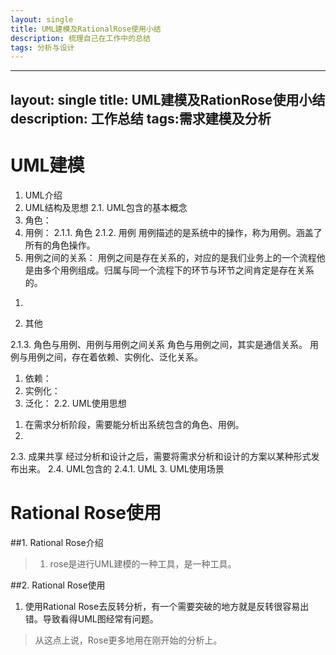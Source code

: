 ```yaml
---
layout: single
title: UML建模及RationalRose使用小结 
description: 梳理自己在工作中的总结 
tags: 分析与设计
---
```

---
layout: single
title: UML建模及RationRose使用小结
description: 工作总结
tags:需求建模及分析 
---

# UML建模
1.	UML介绍
2.	UML结构及思想
2.1.	UML包含的基本概念
1.	角色：
2.	用例：
2.1.1.	角色
2.1.2.	用例
用例描述的是系统中的操作，称为用例。涵盖了所有的角色操作。
1.	用例之间的关系：
用例之间是存在关系的，对应的是我们业务上的一个流程他是由多个用例组成。归属与同一个流程下的环节与环节之间肯定是存在关系的。
1)	
2.	其他

2.1.3.	角色与用例、用例与用例之间关系
角色与用例之间，其实是通信关系。
用例与用例之间，存在着依赖、实例化、泛化关系。
1)	依赖：
2)	实例化：
3)	泛化：
2.2.	UML使用思想
1.	在需求分析阶段，需要能分析出系统包含的角色、用例。
2.	
2.3.	成果共享
经过分析和设计之后，需要将需求分析和设计的方案以某种形式发布出来。
2.4.	UML包含的
2.4.1.	UML
3.	UML使用场景

# Rational Rose使用 
##1.	Rational Rose介绍
>1. rose是进行UML建模的一种工具，是一种工具。

##2.	Rational Rose使用
1. 使用Rational Rose去反转分析，有一个需要突破的地方就是反转很容易出错。导致看得UML图经常有问题。
>从这点上说，Rose更多地用在刚开始的分析上。


